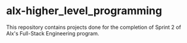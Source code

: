 # alx-higher_level_programming
This repository contains projects done for the completion of Sprint 2  of Alx's Full-Stack Engineering program.
